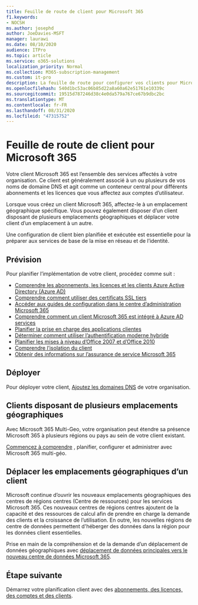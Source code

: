 ```yaml
---
title: Feuille de route de client pour Microsoft 365
f1.keywords:
- NOCSH
ms.author: josephd
author: JoeDavies-MSFT
manager: laurawi
ms.date: 08/10/2020
audience: ITPro
ms.topic: article
ms.service: o365-solutions
localization_priority: Normal
ms.collection: M365-subscription-management
ms.custom: it-pro
description: La feuille de route pour configurer vos clients pour Microsoft 365.
ms.openlocfilehash: 540d1bc53ac06b85d22a8a60a62e51761e10339c
ms.sourcegitcommit: 19515d787246d38c4e0da579a767ce67b9dbc2bc
ms.translationtype: MT
ms.contentlocale: fr-FR
ms.lasthandoff: 08/31/2020
ms.locfileid: "47315752"
---
```

# <a name="tenant-roadmap-for-microsoft-365"></a>Feuille de route de client pour Microsoft 365

Votre client Microsoft 365 est l’ensemble des services affectés à votre organisation. Ce client est généralement associé à un ou plusieurs de vos noms de domaine DNS et agit comme un conteneur central pour différents abonnements et les licences que vous affectez aux comptes d’utilisateur. 

Lorsque vous créez un client Microsoft 365, affectez-le à un emplacement géographique spécifique. Vous pouvez également disposer d’un client disposant de plusieurs emplacements géographiques et déplacer votre client d’un emplacement à un autre.

Une configuration de client bien planifiée et exécutée est essentielle pour la préparer aux services de base de la mise en réseau et de l’identité.

## <a name="plan"></a>Prévision

Pour planifier l’implémentation de votre client, procédez comme suit :

- [Comprendre les abonnements, les licences et les clients Azure Active Directory (Azure AD)](subscriptions-licenses-accounts-and-tenants-for-microsoft-cloud-offerings.md)
- [Comprendre comment utiliser des certificats SSL tiers](plan-for-third-party-ssl-certificates.md)
- [Accéder aux guides de configuration dans le centre d’administration Microsoft 365](setup-guides-for-microsoft-365.md)
- [Comprendre comment un client Microsoft 365 est intégré à Azure AD services](integrated-apps-and-azure-ads.md)
- [Planifier la prise en charge des applications clientes](microsoft-365-client-support-certificate-based-authentication.md)
- [Déterminer comment utiliser l’authentification moderne hybride](hybrid-modern-auth-overview.md)
- [Planifier les mises à niveau d’Office 2007 et d’Office 2010](plan-upgrade-previous-versions-office.md)
- [Comprendre l’isolation du client](microsoft-365-tenant-isolation-overview.md)
- [Obtenir des informations sur l’assurance de service Microsoft 365](https://docs.microsoft.com/microsoft-365/compliance/service-assurance)

## <a name="deploy"></a>Déployer

Pour déployer votre client, [Ajoutez les domaines DNS](https://docs.microsoft.com/microsoft-365/admin/setup/add-domain) de votre organisation.

## <a name="tenants-with-multiple-geographic-locations"></a>Clients disposant de plusieurs emplacements géographiques

Avec Microsoft 365 Multi-Geo, votre organisation peut étendre sa présence Microsoft 365 à plusieurs régions ou pays au sein de votre client existant.

[Commencez à comprendre](microsoft-365-multi-geo.md) , planifier, configurer et administrer avec Microsoft 365 multi-géo.

## <a name="move-a-tenants-geographic-locations"></a>Déplacer les emplacements géographiques d’un client

Microsoft continue d’ouvrir les nouveaux emplacements géographiques des centres de régions centres (Centre de ressources) pour les services Microsoft 365. Ces nouveaux centres de régions centres ajoutent de la capacité et des ressources de calcul afin de prendre en charge la demande des clients et la croissance de l’utilisation. En outre, les nouvelles régions de centre de données permettent d'héberger des données dans la région pour les données client essentielles.

Prise en main de la compréhension et de la demande d’un déplacement de données géographiques avec [déplacement de données principales vers le nouveau centre de données Microsoft 365](moving-data-to-new-datacenter-geos.md).

## <a name="next-step"></a>Étape suivante

Démarrez votre planification client avec des [abonnements, des licences, des comptes et des clients](subscriptions-licenses-accounts-and-tenants-for-microsoft-cloud-offerings.md).

